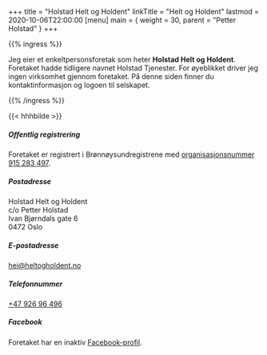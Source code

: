 +++
title = "Holstad Helt og Holdent"
linkTitle = "Helt og Holdent"
lastmod = 2020-10-06T22:00:00
[menu]
main = { weight = 30, parent = "Petter Holstad" }
+++

{{% ingress %}}

Jeg eier et enkeltpersonsforetak som heter **Holstad Helt og Holdent**. Foretaket hadde tidligere
navnet Holstad Tjenester. For øyeblikket driver jeg ingen virksomhet gjennom foretaket. På denne
siden finner du kontaktinformasjon og logoen til selskapet.

{{% /ingress %}}

{{< hhhbilde >}}

##### Offentlig registrering

Foretaket er registrert i Brønnøysundregistrene med [organisasjonsnummer
 915&nbsp;283&nbsp;497][brreg].

##### Postadresse

Holstad Helt og Holdent  
c/o Petter Holstad  
Ivan Bjørndals gate 6  
0472 Oslo

##### E-postadresse

[hei@heltogholdent.no](mailto:hei@heltogholdent.no)

##### Telefonnummer

[+47&nbsp;926&nbsp;96&nbsp;496](tel:+4792696496)

##### Facebook

Foretaket har en inaktiv [Facebook-profil][facebook].

[brreg]: https://w2.brreg.no/enhet/sok/detalj.jsp?orgnr=915283497
[facebook]: https://www.facebook.com/holstadheltogholdent/
